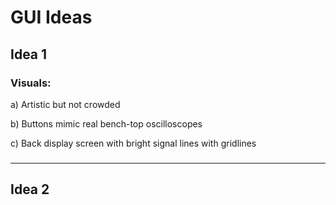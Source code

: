 # GUI Ideas

## Idea 1
### Visuals:

a) Artistic but not crowded

b) Buttons mimic real bench-top oscilloscopes

c) Back display screen with bright signal lines with gridlines

### 
---

## Idea 2
